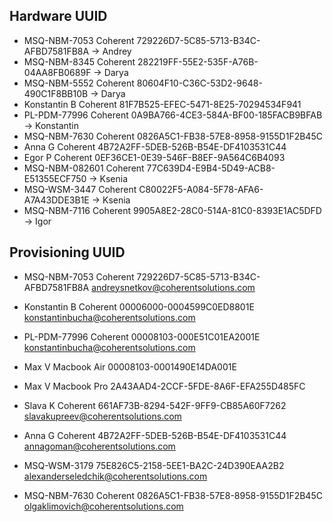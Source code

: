## Hardware UUID

* MSQ-NBM-7053 Coherent 729226D7-5C85-5713-B34C-AFBD7581FB8A -> Andrey
* MSQ-NBM-8345 Coherent 282219FF-55E2-535F-A76B-04AA8FB0689F -> Darya
* MSQ-NBM-5552 Coherent 80604F10-C36C-53D2-9648-490C1F8BB10B -> Darya
* Konstantin B Coherent 81F7B525-EFEC-5471-8E25-70294534F941
* PL-PDM-77996 Coherent 0A9BA766-4CE3-584A-BF00-185FACB9BFAB -> Konstantin
* MSQ-NBM-7630 Coherent 0826A5C1-FB38-57E8-8958-9155D1F2B45C
* Anna G Coherent 4B72A2FF-5DEB-526B-B54E-DF4103531C44
* Egor P Coherent 0EF36CE1-0E39-546F-B8EF-9A564C6B4093
* MSQ-NBM-082601 Coherent 77C639D4-E9B4-5D49-ACB8-E51355ECF750 -> Ksenia
* MSQ-WSM-3447 Coherent C80022F5-A084-5F78-AFA6-A7A43DDE3B1E -> Ksenia
* MSQ-NBM-7116 Coherent 9905A8E2-28C0-514A-81C0-8393E1AC5DFD -> Igor

## Provisioning UUID

* MSQ-NBM-7053 Coherent 729226D7-5C85-5713-B34C-AFBD7581FB8A andreysnetkov@coherentsolutions.com
* Konstantin B Coherent 00006000-0004599C0ED8801E konstantinbucha@coherentsolutions.com
* PL-PDM-77996 Coherent 00008103-000E51C01EA2001E konstantinbucha@coherentsolutions.com
* Max V Macbook Air 00008103-0001490E14DA001E
* Max V Macbook Pro 2A43AAD4-2CCF-5FDE-8A6F-EFA255D485FC

* Slava K Coherent 661AF73B-8294-542F-9FF9-CB85A60F7262 slavakupreev@coherentsolutions.com
* Anna G Coherent 4B72A2FF-5DEB-526B-B54E-DF4103531C44 annagoman@coherentsolutions.com

* MSQ-WSM-3179 75E826C5-2158-5EE1-BA2C-24D390EAA2B2 alexanderseledchik@coherentsolutions.com
* MSQ-NBM-7630 Coherent 0826A5C1-FB38-57E8-8958-9155D1F2B45C olgaklimovich@coherentsolutions.com


